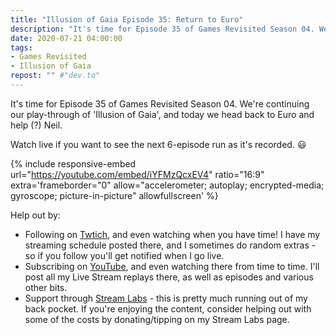 ```yaml
---
title: "Illusion of Gaia Episode 35: Return to Euro"
description: "It's time for Episode 35 of Games Revisited Season 04. We're continuing our play-through of 'Illusion of Gaia', and today we head back to Euro and help (?) Neil."
date: 2020-07-21 04:00:00
tags:
- Games Revisited
- Illusion of Gaia
repost: "" #"dev.to"
---
```


It's time for Episode 35 of Games Revisited Season 04. We're continuing our play-through of 'Illusion of Gaia', and today we head back to Euro and help (?) Neil.

Watch live if you want to see the next 6-episode run as it's recorded. :smiley:
<!--more-->

{% include responsive-embed url="https://youtube.com/embed/iYFMzQcxEV4" ratio="16:9" extra='frameborder="0" allow="accelerometer; autoplay; encrypted-media; gyroscope; picture-in-picture" allowfullscreen' %}

Help out by:
 * Following on [Twtich](https://twitch.tv/AnonJr_Live), and even watching when you have time! I have my streaming schedule posted there, and I sometimes do random extras - so if you follow you'll get notified when I go live.
 * Subscribing on [YouTube](http://www.youtube.com/channel/UCXafqhKHbkSUIrq0LAuu0tw), and even watching there from time to time. I'll post all my Live Stream replays there, as well as episodes and various other bits.
 * Support through [Stream Labs](https://streamlabs.com/anonjr_live) - this is pretty much running out of my back pocket. If you're enjoying the content, consider helping out with some of the costs by donating/tipping on my Stream Labs page.